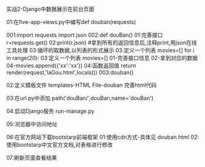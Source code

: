 实战2-Django中数据展示在前台页面


01:在five-app-views.py中编写def douban(requests)

  001:import requests  import json
  002:def douBan()
      01:完善接口 r=requests.get()
      02:print(r.json) #拿到所有的返回信息后,注释print,用json在线工具处理
      03:循环的取数据,以列表的形式展示
           03:定义一个列表 movies=[]
		   for i in range(20):
                03:定义一个列表 movies=[]
			    01-完善接口信息
                02-拿到对应的数据
                04-movies.append({'xx':'xx'})
	  04:函数返回值
		   return render(request,'laGou.html',locals())
  003:douban()

02:定义模板文件
   templates-HTML File-douban
   完善html代码

03:在url.py中添加
	 path('douBan/',douBan,name='douBan')

04:启动Django服务
   run-manage.py

05:浏览器中访问地址

06:在官方网站下载bootstarp前端框架
   01:使用cdn方式-具体见 douban.html
   02:使用bootstarp中文官方文档,对表格进行修改

07:刷新页面查看结果

      